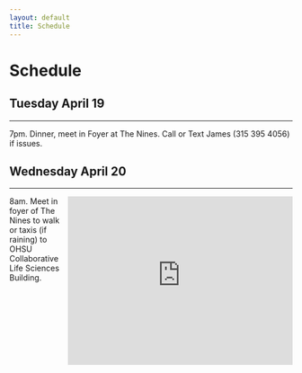 ```yaml
---
layout: default
title: Schedule
---
```

Schedule
================================


## Tuesday April 19
-------------------------

7pm. Dinner, meet in Foyer at The Nines. Call or Text James (315 395 4056) if issues.

## Wednesday April 20
-------------------------
<div style="float: right;"><iframe  src="https://www.google.com/maps/embed?pb=!1m28!1m12!1m3!1d11183.836499145165!2d-122.6842248672345!3d45.5109014526547!2m3!1f0!2f0!3f0!3m2!1i1024!2i768!4f13.1!4m13!3e2!4m5!1s0x54950a05a8b0fdaf%3A0xc3beec00d8377856!2sThe+Nines+Hotel%2C+Portland%2C+OR!3m2!1d45.518875!2d-122.677658!4m5!1s0x54950a6bff12e6e5%3A0x7ecf2e1324ac1fe7!2sCollaborative+Life+Sciences+Bldg+%26+Skourtes+Tower%2C+2730+SW+Moody+Ave%2C+Portland%2C+OR+97201!3m2!1d45.5031961!2d-122.67186969999999!5e0!3m2!1sen!2sus!4v1460143756001" width="400" height="300" frameborder="0" style="border:0" allowfullscreen>&nbsp</iframe></div>

8am. Meet in foyer of The Nines to walk or taxis (if raining) to OHSU Collaborative Life Sciences Building.
